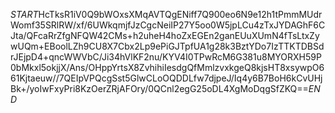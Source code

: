 $START$HcTksR1iV0Q9bWOxsXMqAVTQgENiff7Q900eo6N9e12h1tPmmMUdrWomf35SRlRW/xf/6UWkqmjfJzCgcNeiIP27Y5oo0W5jpLCu4zTxJYDAGhF6CJta/QFcaRrZfgNFQW42CMs+h2uheH4hoZxEGEn2ganEUuXUmN4fTsLtxZywUQm+EBoolLZh9CU8X7Cbx2Lp9ePiGJTpfUA1g28k3BztYDo7IzTTKTDBSdrJEjpD4+qncWWVbC/Ji34hVlKF2nu/KYV4I0TPwRcM6G381u8MYORXH59P0bMkxl5okjjX/Ans/OHppYrtsX8ZvhihiIesdgQfMmlzvxkgeQ8kjsHT8xsywpO661Kjtaeuw//7QEIpVPQcgSst5GlwCLoOQDDLfw7djpeJ/Iq4y6B7BoH6kCvUHjBk+/yoIwFxyPri8KzOerZRjAFOry/0QCnl2egG25oDL4XgMoDqgSfZKQ==$END$